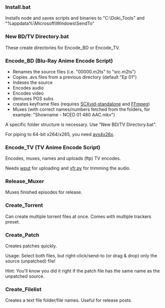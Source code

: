 ### Install.bat
Installs node and saves scripts and binaries to "C:\Doki_Tools" and "%appdata%\Microsoft\Windows\SendTo"

### New BD/TV Directory.bat
These create directories for Encode_BD or Encode_TV.

### Encode_BD (Blu-Ray Anime Encode Script)
- Renames the source files (i.e. "00000.m2ts" to "src.m2ts")
- Copies .avs files from a previous directory (default "Ep 01")
- Indexes the source
- Encodes audio
- Encodes video
- demuxes PGS subs
- creates keyframe files (requires [SCXvid-standalone](https://github.com/soyokaze/SCXvid-standalone/releases) and [FFmpeg](http://ffmpeg.zeranoe.com/builds/))
- Muxes (with correct names/numbers fetched from the folders, for example: "Showname - NCED 01 480 AAC.mkv")

A specific folder structure is necessary. Use "New BD/TV Directory.bat".

For piping to 64-bit x264/x265, you need [avs4x26x](http://forum.doom9.org/showthread.php?t=162656).

### Encode_TV (TV Anime Encode Script)
Encodes, muxes, names and uploads (ftp) TV encodes. 

Needs [wput](http://wput.sourceforge.net/) for uploading and [vfr.py](https://github.com/wiiaboo/vfr/releases) for trimming the audio.

### Release_Muxer
Muxes finished episodes for release.

### Create_Torrent
Can create multiple torrent files at once. Comes with multiple trackers preset.

### Create_Patch
Creates patches quickly.

Usage: Select both files, but right-click/send-to (or drag & drop) only the source (unpatched) file!

Hint: You'll know you did it right if the patch file has the same name as the unpatched source.

### Create_Filelist
Creates a text file folder/file names. Useful for release posts.